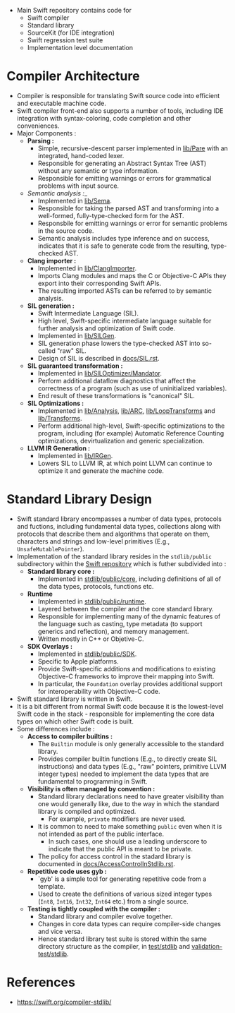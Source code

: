 * Main Swift repository contains code for
	* Swift compiler
	* Standard library
	* SourceKit (for IDE integration)
	* Swift regression test suite
	* Implementation level documentation
# Compiler Architecture
* Compiler is responsible for translating Swift source code into efficient and executable machine code.
* Swift compiler front-end also supports a number of tools, including IDE integration with syntax-coloring, code completion and other conveniences.
* Major Components :
	* __Parsing :__
		* Simple, recursive-descent parser implemented in [lib/Pare](https://github.com/apple/swift/tree/master/lib/Parse) with an integrated, hand-coded lexer.
		* Responsible for generating an Abstract Syntax Tree (AST) without any semantic or type information.
		* Responsible for emitting warnings or errors for grammatical problems with input source.
	* __Semantic_ analysis :__
		* Implemented in [lib/Sema](https://github.com/apple/swift/tree/master/lib/Sema).
		* Responsible for taking the parsed AST and transforming into a well-formed, fully-type-checked form for the AST.
		* Responsbile for emitting warnings or error for semantic problems in the source code.
		* Semantic analysis includes type inference and on success, indicates that it is safe to generate code from the resulting, type-checked AST.
	* __Clang importer :__
		* Implemented in [lib/ClangImporter](https://github.com/apple/swift/tree/master/lib/ClangImporter).
		* Imports Clang modules and maps the C or Objective-C APIs they export into their corresponding Swift APIs.
		* The resulting imported ASTs can be referred to by semantic analysis.
	* __SIL generation :__
		* Swift Intermediate Language (SIL).
		* High level, Swift-specific intermediate language suitable for further analysis and optimization of Swift code.
		* Implemented in [lib/SILGen](https://github.com/apple/swift/tree/master/lib/SILGen).
		* SIL generation phase lowers the type-checked AST into so-called "raw" SIL.
		* Design of SIL is described in [docs/SIL.rst](https://github.com/apple/swift/blob/master/docs/SIL.rst).
	* __SIL guaranteed transformation :__
		* Implemented in [lib/SILOptimizer/Mandator](https://github.com/apple/swift/tree/master/lib/SILOptimizer/Mandatory).
		* Perform additional dataflow diagnostics that affect the correctness of a program (such as use of uninitialized variables).
		* End result of these transformations is "canonical" SIL.
	* __SIL Optimizations :__
		* Implemented in [lib/Analysis](https://github.com/apple/swift/tree/master/lib/SILOptimizer/Analysis), [lib/ARC](https://github.com/apple/swift/tree/master/lib/SILOptimizer/ARC), [lib/LoopTransforms](https://github.com/apple/swift/tree/master/lib/SILOptimizer/LoopTransforms) and [lib/Transforms](https://github.com/apple/swift/tree/master/lib/SILOptimizer/Transforms).
		* Perform additional high-level, Swift-specific optimizations to the program, including (for example) Automatic Reference Counting optimizations, devirtualization and generic specialization.
	* __LLVM IR Generation :__
		* Implemented in [lib/IRGen](https://github.com/apple/swift/tree/master/lib/IRGen).
		* Lowers SIL to LLVM IR, at which point LLVM can continue to optimize it and generate the machine code.
# Standard Library Design
* Swift standard library encompasses a number of data types, protocols and fuctions, including fundamental data types, collections along with protocols that describe them and algorithms that operate on them, characters and strings and low-level primitives (E.g., `UnsafeMutablePointer`).
* Implementation of the standard library resides in the `stdlib/public` subdirectory within the [Swift repository](https://github.com/apple/swift) which is futher subdivided into : 
	* __Standard library core :__
		* Implemented in [stdlib/public/core](https://github.com/apple/swift/tree/master/stdlib/public/core), including definitions of all of the data types, protocols, functions etc.
	* __Runtime__
		* Implemented in [stdlib/public/runtime](https://github.com/apple/swift/tree/master/stdlib/public/runtime).
		* Layered between the compiler and the core standard library.
		* Responsible for implementing many of the dynamic features of the language such as casting, type metadata (to support generics and reflection), and memory management.
		* Written mostly in C++ or Objetive-C.
	* __SDK Overlays :__
		* Implemented in [stdlib/public/SDK](https://github.com/apple/swift/tree/master/stdlib/public/SDK).
		* Specific to Apple platforms.
		* Provide Swift-specific additions and modifications to existing Objective-C frameworks to improve their mapping into Swift.
		* In particular, the `Foundation` overlay provides additional support for interoperability with Objective-C code.
* Swift standard library is written in Swift.
* It is a bit different from normal Swift code because it is the lowest-level Swift code in the stack - responsible for implementing the core data types on which other Swift code is built.
* Some differences include :
	* __Access to compiler builtins :__
		* The `Builtin` module is only generally accessible to the standard library.
		* Provides compiler builtin functions (E.g., to directly create SIL instructions) and data types (E.g., "raw" pointers, primitive LLVM integer types) needed to implement the data types that are fundamental to programming in Swift.
	* __Visibility is often managed by convention :__
		* Standard library declarations need to have greater visibility than one would generally like, due to the way in which the standard library is compiled and optimized.
			* For example, `private` modifiers are never used.
		* It is common to need to make something `public` even when it is not intended as part of the public interface.
			* In such cases, one should use a leading underscore to indicate that the public API is meant to be private.
		* The policy for access control in the stadard library is documented in [docs/AccessControlInStdlib.rst](https://github.com/apple/swift/blob/master/docs/AccessControlInStdlib.rst).
	* __Repetitive code uses gyb :__
		* `gyb' is a simple tool for generating repetitive code from a template.
		* Used to create the definitions of various sized integer types (`Int8`, `Int16`, `Int32`, `Int64` etc.) from a single source.
	* __Testing is tightly coupled with the compiler :__
		* Standard library and compiler evolve together.
		* Changes in core data types can require compiler-side changes and vice versa.
		* Hence standard library test suite is stored within the same directory structure as the compiler, in [test/stdlib](https://github.com/apple/swift/tree/master/test/stdlib) and [validation-test/stdlib](https://github.com/apple/swift/tree/master/validation-test/stdlib).
# References
* https://swift.org/compiler-stdlib/
